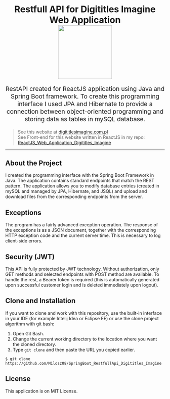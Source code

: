 <h1 align="center">
  Restfull API for Digititles Imagine Web Application
  <br>
  <img src="https://cdn.miloszgilga.pl/digititles-imagine-project-logo.png" width="170">
  <br>
</h1>
<p align="center" style="font-size: 1.2rem;">
RestAPI created for ReactJS application using Java and Spring Boot framework. To create this programming interface I used JPA and Hibernate to provide a connection between object-oriented programming and storing data as tables in mySQL database.
</p>

> See this website at [digititlesimagine.com.pl](https://digititlesimagine.com.pl/) <br>
> See Front-end for this website written in ReactJS in my repo: [ReactJS_Web_Application_Digititles_Imagine](https://github.com/Milosz08/ReactJS_Web_Application_Digititles_Imagine)

<hr/>

## About the Project
I created the programming interface with the Spring Boot Framework in Java. The application contains standard endpoints that match the REST pattern. The application allows you to modify database entries (created in mySQL and managed by JPA, Hibernate, and JSQL) and upload and download files from the corresponding endpoints from the server.

## Exceptions
The program has a fairly advanced exception operation. The response of the exceptions is as a JSON document, together with the corresponding HTTP exception code and the current server time. This is necessary to log client-side errors.

## Security (JWT)
This API is fully protected by JWT technology. Without authorization, only GET methods and selected endpoints with POST method are available. To handle the rest, a Bearer token is required (this is automatically generated upon successful customer login and is deleted immediately upon logout).

## Clone and Installation
If you want to clone and work with this repository, use the built-in interface in your IDE (for example Intelij Idea or Eclipse EE) or use the clone project algorithm with git bash:<br>
1. Open Git Bash.
2. Change the current working directory to the location where you want the cloned directory.
3. Type `git clone` and then paste the URL you copied earlier.
  
```
$ git clone https://github.com/Milosz08/SpringBoot_RestfullApi_Digititles_Imagine
```

## License
This application is on MIT License.

